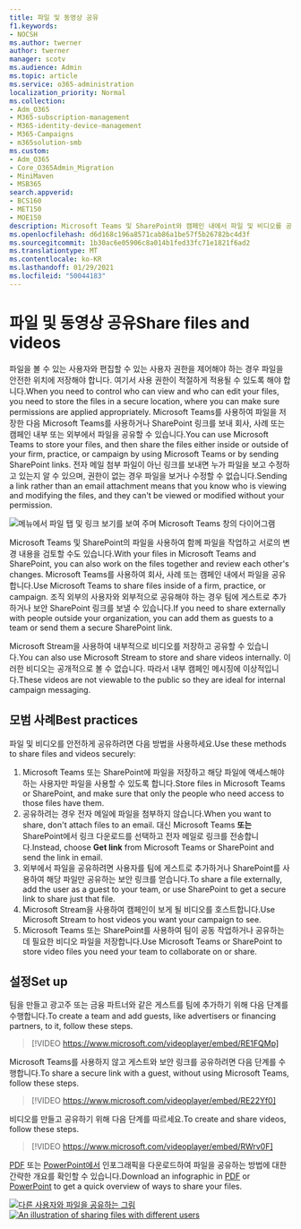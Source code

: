 ```yaml
---
title: 파일 및 동영상 공유
f1.keywords:
- NOCSH
ms.author: twerner
author: twerner
manager: scotv
ms.audience: Admin
ms.topic: article
ms.service: o365-administration
localization_priority: Normal
ms.collection:
- Adm_O365
- M365-subscription-management
- M365-identity-device-management
- M365-Campaigns
- m365solution-smb
ms.custom:
- Adm_O365
- Core_O365Admin_Migration
- MiniMaven
- MSB365
search.appverid:
- BCS160
- MET150
- MOE150
description: Microsoft Teams 및 SharePoint와 캠페인 내에서 파일 및 비디오를 공유합니다.
ms.openlocfilehash: d6d168c196a8571cab86a1be57f5b26782bc4d3f
ms.sourcegitcommit: 1b30ac6e05906c8a014b1fed33fc71e1821f6ad2
ms.translationtype: MT
ms.contentlocale: ko-KR
ms.lasthandoff: 01/29/2021
ms.locfileid: "50044183"
---
```

# <a name="share-files-and-videos"></a><span data-ttu-id="fac68-103">파일 및 동영상 공유</span><span class="sxs-lookup"><span data-stu-id="fac68-103">Share files and videos</span></span>

<span data-ttu-id="fac68-104">파일을 볼 수 있는 사용자와 편집할 수 있는 사용자 권한을 제어해야 하는 경우 파일을 안전한 위치에 저장해야 합니다. 여기서 사용 권한이 적절하게 적용될 수 있도록 해야 합니다.</span><span class="sxs-lookup"><span data-stu-id="fac68-104">When you need to control who can view and who can edit your files, you need to store the files in a secure location, where you can make sure permissions are applied appropriately.</span></span> <span data-ttu-id="fac68-105">Microsoft Teams를 사용하여 파일을 저장한 다음 Microsoft Teams를 사용하거나 SharePoint 링크를 보내 회사, 사례 또는 캠페인 내부 또는 외부에서 파일을 공유할 수 있습니다.</span><span class="sxs-lookup"><span data-stu-id="fac68-105">You can use Microsoft Teams to store your files, and then share the files either inside or outside of your firm, practice, or campaign by using Microsoft Teams or by sending SharePoint links.</span></span> <span data-ttu-id="fac68-106">전자 메일 첨부 파일이 아닌 링크를 보내면 누가 파일을 보고 수정하고 있는지 알 수 있으며, 권한이 없는 경우 파일을 보거나 수정할 수 없습니다.</span><span class="sxs-lookup"><span data-stu-id="fac68-106">Sending a link rather than an email attachment means that you know who is viewing and modifying the files, and they can't be viewed or modified without your permission.</span></span>

![메뉴에서 파일 탭 및 링크 보기를 보여 주며 Microsoft Teams 창의 다이어그램](../media/m365-democracy-teams-sharefiles.png)

<span data-ttu-id="fac68-108">Microsoft Teams 및 SharePoint의 파일을 사용하여 함께 파일을 작업하고 서로의 변경 내용을 검토할 수도 있습니다.</span><span class="sxs-lookup"><span data-stu-id="fac68-108">With your files in Microsoft Teams and SharePoint, you can also work on the files together and review each other's changes.</span></span> <span data-ttu-id="fac68-109">Microsoft Teams를 사용하여 회사, 사례 또는 캠페인 내에서 파일을 공유합니다.</span><span class="sxs-lookup"><span data-stu-id="fac68-109">Use Microsoft Teams to share files inside of a firm, practice, or campaign.</span></span> <span data-ttu-id="fac68-110">조직 외부의 사용자와 외부적으로 공유해야 하는 경우 팀에 게스트로 추가하거나 보안 SharePoint 링크를 보낼 수 있습니다.</span><span class="sxs-lookup"><span data-stu-id="fac68-110">If you need to share externally with people outside your organization, you can add them as guests to a team or send them a secure SharePoint link.</span></span>

<span data-ttu-id="fac68-111">Microsoft Stream을 사용하여 내부적으로 비디오를 저장하고 공유할 수 있습니다.</span><span class="sxs-lookup"><span data-stu-id="fac68-111">You can also use Microsoft Stream to store and share videos internally.</span></span> <span data-ttu-id="fac68-112">이러한 비디오는 공개적으로 볼 수 없습니다. 따라서 내부 캠페인 메시징에 이상적입니다.</span><span class="sxs-lookup"><span data-stu-id="fac68-112">These videos are not viewable to the public so they are ideal for internal campaign messaging.</span></span>

## <a name="best-practices"></a><span data-ttu-id="fac68-113">모범 사례</span><span class="sxs-lookup"><span data-stu-id="fac68-113">Best practices</span></span>

<span data-ttu-id="fac68-114">파일 및 비디오를 안전하게 공유하려면 다음 방법을 사용하세요.</span><span class="sxs-lookup"><span data-stu-id="fac68-114">Use these methods to share files and videos securely:</span></span>

1. <span data-ttu-id="fac68-115">Microsoft Teams 또는 SharePoint에 파일을 저장하고 해당 파일에 액세스해야 하는 사용자만 파일을 사용할 수 있도록 합니다.</span><span class="sxs-lookup"><span data-stu-id="fac68-115">Store files in Microsoft Teams or SharePoint, and make sure that only the people who need access to those files have them.</span></span>
2. <span data-ttu-id="fac68-116">공유하려는 경우 전자 메일에 파일을 첨부하지 않습니다.</span><span class="sxs-lookup"><span data-stu-id="fac68-116">When you want to share, don't attach files to an email.</span></span> <span data-ttu-id="fac68-117">대신 Microsoft Teams **또는** SharePoint에서 링크 다운로드를 선택하고 전자 메일로 링크를 전송합니다.</span><span class="sxs-lookup"><span data-stu-id="fac68-117">Instead, choose **Get link** from Microsoft Teams or SharePoint and send the link in email.</span></span>
3. <span data-ttu-id="fac68-118">외부에서 파일을 공유하려면 사용자를 팀에 게스트로 추가하거나 SharePoint를 사용하여 해당 파일만 공유하는 보안 링크를 얻습니다.</span><span class="sxs-lookup"><span data-stu-id="fac68-118">To share a file externally, add the user as a guest to your team, or use SharePoint to get a secure link to share just that file.</span></span>
4. <span data-ttu-id="fac68-119">Microsoft Stream을 사용하여 캠페인이 보게 될 비디오를 호스트합니다.</span><span class="sxs-lookup"><span data-stu-id="fac68-119">Use Microsoft Stream to host videos you want your campaign to see.</span></span>
5. <span data-ttu-id="fac68-120">Microsoft Teams 또는 SharePoint를 사용하여 팀이 공동 작업하거나 공유하는 데 필요한 비디오 파일을 저장합니다.</span><span class="sxs-lookup"><span data-stu-id="fac68-120">Use Microsoft Teams or SharePoint to store video files you need your team to collaborate on or share.</span></span>

## <a name="set-up"></a><span data-ttu-id="fac68-121">설정</span><span class="sxs-lookup"><span data-stu-id="fac68-121">Set up</span></span>

<span data-ttu-id="fac68-122">팀을 만들고 광고주 또는 금융 파트너와 같은 게스트를 팀에 추가하기 위해 다음 단계를 수행합니다.</span><span class="sxs-lookup"><span data-stu-id="fac68-122">To create a team and add guests, like advertisers or financing partners, to it, follow these steps.</span></span>

> [!VIDEO https://www.microsoft.com/videoplayer/embed/RE1FQMp]

<span data-ttu-id="fac68-123">Microsoft Teams를 사용하지 않고 게스트와 보안 링크를 공유하려면 다음 단계를 수행합니다.</span><span class="sxs-lookup"><span data-stu-id="fac68-123">To share a secure link with a guest, without using Microsoft Teams, follow these steps.</span></span>

> [!VIDEO https://www.microsoft.com/videoplayer/embed/RE22Yf0]

<span data-ttu-id="fac68-124">비디오를 만들고 공유하기 위해 다음 단계를 따르세요.</span><span class="sxs-lookup"><span data-stu-id="fac68-124">To create and share videos, follow these steps.</span></span>

> [!VIDEO https://www.microsoft.com/videoplayer/embed/RWrv0F]

<span data-ttu-id="fac68-125">[PDF](https://go.microsoft.com/fwlink/?linkid=2079435) 또는 [PowerPoint에서](https://go.microsoft.com/fwlink/?linkid=2079438) 인포그래픽을 다운로드하여 파일을 공유하는 방법에 대한 간략한 개요를 확인할 수 있습니다.</span><span class="sxs-lookup"><span data-stu-id="fac68-125">Download an infographic in [PDF](https://go.microsoft.com/fwlink/?linkid=2079435) or [PowerPoint](https://go.microsoft.com/fwlink/?linkid=2079438) to get a quick overview of ways to share your files.</span></span>

<span data-ttu-id="fac68-126">[![다른 사용자와 파일을 공유하는 그림](../media/ShareYourfiles-thumb-358x201.png)](https://go.microsoft.com/fwlink/?linkid=2079435)</span><span class="sxs-lookup"><span data-stu-id="fac68-126">[![An illustration of sharing files with different users](../media/ShareYourfiles-thumb-358x201.png)](https://go.microsoft.com/fwlink/?linkid=2079435)</span></span>

